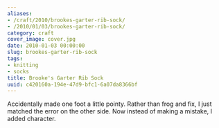 ```yaml
---
aliases:
- /craft/2010/brookes-garter-rib-sock/
- /2010/01/03/brookes-garter-rib-sock/
category: craft
cover_image: cover.jpg
date: 2010-01-03 00:00:00
slug: brookes-garter-rib-sock
tags:
- knitting
- socks
title: Brooke's Garter Rib Sock
uuid: c420160a-194e-47d9-bfc1-6a07da8366bf
---
```


Accidentally made one foot a little pointy. Rather than frog and fix, I just matched the error on the other side. Now instead of making a mistake, I added character.